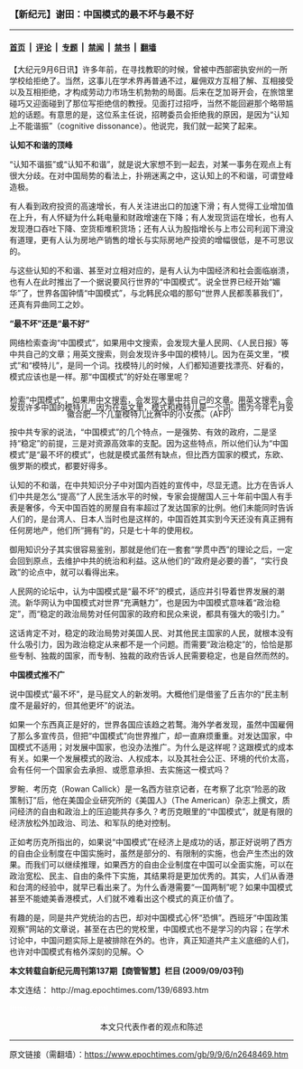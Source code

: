 ### 【新纪元】谢田：中国模式的最不坏与最不好

---

#### [首页](../../../..?n2648469) &nbsp;|&nbsp; [评论](../../../../../epoch-comment?n2648469) &nbsp;|&nbsp; [专题](../../../../../epoch-special?n2648469) &nbsp;|&nbsp; [禁闻](../../../../../epoch-news?n2648469) &nbsp;|&nbsp; [禁书](../../../../../books?n2648469) &nbsp;|&nbsp; [翻墙](https://github.com/gfw-breaker/nogfw/blob/master/README.md?n2648469)


<div class="post_content" id="artbody" itemprop="articleBody">
 <!-- article content begin -->
 <p>
  【大纪元9月6日讯】许多年前，在寻找教职的时候，曾被中西部密执安州的一所学校给拒绝了。当然，这事儿在学术界再普通不过，雇佣双方互相了解、互相接受以及互相拒绝，才构成劳动力市场生机勃勃的局面。后来在芝加哥开会，在旅馆里碰巧又迎面碰到了那位写拒绝信的教授。见面打过招呼，当然不能回避那个略带尴尬的话题。有意思的是，这位系主任说，招聘委员会拒绝我的原因，是因为“认知上不能谐振”（cognitive dissonance）。他说完，我们就一起笑了起来。
 </p>
 <p>
  <b>
   认知不和谐的顶峰
  </b>
 </p>
 <p>
  “认知不谐振”或“认知不和谐”，就是说大家想不到一起去，对某一事务在观点上有很大分歧。在对中国局势的看法上，扑朔迷离之中，这认知上的不和谐，可谓登峰造极。
 </p>
 <p>
  有人看到政府投资的高速增长，有人关注进出口的加速下滑；有人觉得工业增加值在上升，有人怀疑为什么耗电量和财政增速在下降；有人发现货运在增长，也有人发现港口吞吐下降、空货柜堆积货场；还有人认为股指增长与上市公司利润下滑没有道理，更有人认为房地产销售的增长与实际房地产投资的增幅很低，是不可思议的。
 </p>
 <p>
  与这些认知的不和谐、甚至对立相对应的，是有人认为中国经济和社会面临崩溃，也有人在此时推出了一个据说要风行世界的“中国模式”。说全世界已经开始“媚华”了，世界各国钟情“中国模式”，与北韩民众唱的那句“世界人民都羡慕我们”，还真有异曲同工之妙。
 </p>
 <p>
  <b>
   “最不坏”还是“最不好”
  </b>
 </p>
 <p>
  网络检索查询“中国模式”，如果用中文搜索，会发现大量人民网、《人民日报》等中共自己的文章；用英文搜索，则会发现许多中国的模特儿。因为在英文里，“模式”和“模特儿”，是同一个词。找模特儿的时候，人们都知道要找漂亮、好看的，模式应该也是一样。那“中国模式”的好处在哪里呢？
 </p>
 <p>
  <!--image v 1.0-->
 </p>
 <div style="line-height: 90%; text-align: center;">
  <br/>
  <span class="bn12">
   检索“中国模式”，如果用中文搜索，会发现大量中共自己的文章。用英文搜索，会发现许多中国的模特儿，因为在英文里，模式和模特儿是一个词。图为今年七月安徽合肥一个儿童模特儿比赛中的小女孩。（AFP）
  </span>
 </div>
 <p>
  <!-- -->
 </p>
 <p>
  按中共专家的说法，“中国模式”的几个特点，一是强势、有效的政府，二是坚持“稳定”的前提，三是对资源高效率的支配。因为这些特点，所以他们认为“中国模式”是“最不坏的模式”，也就是模式虽然有缺点，但比西方国家的模式，东欧、俄罗斯的模式，都要好得多。
 </p>
 <p>
  认知的不和谐，在中共知识分子中对国内百姓的宣传中，尽显无遗。比方在告诉人们中共是怎么“提高”了人民生活水平的时候，专家会提醒国人三十年前中国人有手表是奢侈，今天中国百姓的房屋自有率超过了发达国家的比例。他们未能同时告诉人们的，是台湾人、日本人当时也是这样的，中国百姓其实到今天还没有真正拥有任何房地产，他们所“拥有”的，只是七十年的使用权。
 </p>
 <p>
  御用知识分子其实很容易鉴别，那就是他们在一套套“学贯中西”的理论之后，一定会回到原点，去维护中共的统治和利益。这从他们的“政府是必要的善”，“实行良政”的论点中，就可以看得出来。
 </p>
 <p>
  人民网的论坛中，认为中国模式是“最不坏”的模式，适应并引导着世界发展的潮流。新华网认为中国模式对世界“充满魅力”，也是因为中国模式意味着“政治稳定”，而“稳定的政治局势对任何国家的政府和民众来说，都具有强大的吸引力。”
 </p>
 <p>
  这话肯定不对，稳定的政治局势对美国人民、对其他民主国家的人民，就根本没有什么吸引力，因为政治稳定从来都不是一个问题。而需要“政治稳定”的，恰恰是那些专制、独裁的国家，而专制、独裁的政府告诉人民需要稳定，也是自然而然的。
 </p>
 <p>
  <b>
   中国模式推不广
  </b>
 </p>
 <p>
  说中国模式“最不坏”，是马屁文人的新发明。大概他们是借鉴了丘吉尔的“民主制度不是最好的，但其他更坏”的说法。
 </p>
 <p>
  如果一个东西真正是好的，世界各国应该趋之若鹜。海外学者发现，虽然中国雇佣了那么多宣传员，但把“中国模式”向世界推广，却一直麻烦重重。对发达国家，中国模式不适用；对发展中国家，也没办法推广。为什么是这样呢？这跟模式的成本有关。如果一个发展模式的政治、人权成本，以及其社会公正、环境的代价太高，会有任何一个国家会去承担、或愿意承担、去实施这一模式吗？
 </p>
 <p>
  罗畹．考历克（Rowan Callick）是一名西方驻京记者，在考察了北京“险恶的政策制订”后，他在美国企业研究所的《美国人》（The American）杂志上撰文，质问经济的自由和政治上的压迫能共存多久？考历克眼里的“中国模式”，就是有限的经济放松外加政治、司法、和军队的绝对控制。
 </p>
 <p>
  正如考历克所指出的，如果说“中国模式”在经济上是成功的话，那正好说明了西方的自由企业制度在中国实施时，虽然是部分的、有限制的实施，也会产生杰出的效果。而我们可以继续推理，如果西方的自由企业制度在中国可以全面实施，可以在政治宽松、民主、自由的条件下实施，其结果将是更加优秀的。其实，人们从香港和台湾的经验中，就早已看出来了。为什么香港需要“一国两制”呢？如果中国模式甚至不能媲美香港模式，人们就不难看出这个模式的真正价值了。
 </p>
 <p>
  有趣的是，同是共产党统治的古巴，却对中国模式心怀“恐惧”。西班牙“中国政策观察”网站的文章说，甚至在古巴的党校里，中国模式也不是学习的内容；在学术讨论中，中国问题实际上是被排除在外的。也许，真正知道共产主义底细的人们，也许对中国模式有格外深刻的见解。◇
 </p>
 <p>
  <b>
   本文转载自新纪元周刊第137期【商管智慧】栏目 (2009/09/03刊)
  </b>
 </p>
 <p>
  本文连结：
  <ok href=" http://mag.epochtimes.com/139/6893.htm " target="_blank">
   http://mag.epochtimes.com/139/6893.htm
  </ok>
 </p>
 <p>
  <font color="#ffffff">
   (http://www.dajiyuan.com)
  </font>
  <br/>
  <center>
   <font class="GY13">
    本文只代表作者的观点和陈述
   </font>
  </center>
 </p>
 <!-- article content end -->
 <div id="below_article_ad">
 </div>
</div>


---

原文链接（需翻墙）：https://www.epochtimes.com/gb/9/9/6/n2648469.htm